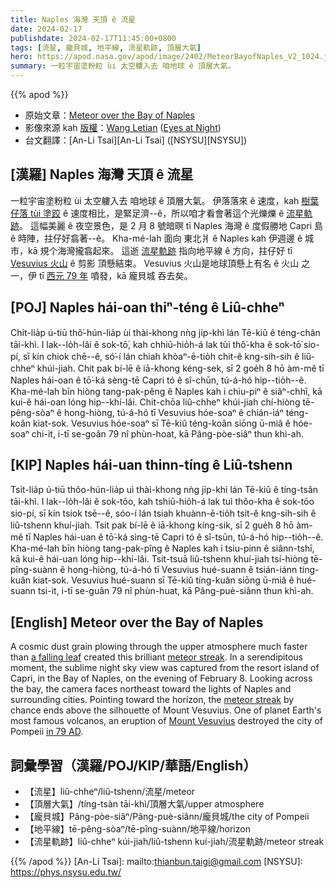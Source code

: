 ```yaml
---
title: Naples 海灣 天頂 ê 流星
date: 2024-02-17
publishdate: 2024-02-17T11:45:00+0800
tags: [流星, 龐貝城, 地平線, 流星軌跡, 頂層大氣]
hero: https://apod.nasa.gov/apod/image/2402/MeteorBayofNaples_V2_1024.jpg
summary: 一粒宇宙塗粉粒 ùi 太空軁入去 咱地球 ê 頂層大氣。
---
```


{{% apod %}}

- 原始文章：[Meteor over the Bay of Naples](https://apod.nasa.gov/apod/ap240217.html)
- 影像來源 kah [版權][copyright]：[Wang Letian](http://www.luckwlt.com/About%20Me.html) ([Eyes at Night](http://www.luckwlt.com/))
- 台文翻譯：[An-Li Tsai][An-Li Tsai] ([NSYSU][NSYSU])

## [漢羅] Naples 海灣 天頂 ê 流星
一粒宇宙塗粉粒 ùi 太空軁入去 咱地球 ê 頂層大氣。
伊落落來 ê 速度，kah [樹葉仔落 tùi 塗跤][a falling leaf] ê 速度相比，是緊足濟--ê，所以咱才看會著這个光爍爍 ê [流星軌跡][meteor streak 1]。
這幅美麗 ê 夜空景色，是 2 月 8 號暗暝 tī Naples 海灣 ê 度假勝地 Capri 島 ê 時陣，拄仔好翕著--ê。
Kha-mé-lah 面向 東北爿 ê Naples kah 伊週邊 ê 城市，kā 規个海灣攏翕起來。
這逝 [流星軌跡][meteor streak 2] 指向地平線 ê 方向，拄仔好 tī [Vesuvius 火山][Mount Vesuvius] ê 剪影 頂懸結束。
Vesuvius 火山是地球頂懸上有名 ê 火山 之一，伊 tī [西元 79 年][in 79 AD] 噴發，kā 龐貝城 吞去矣。

## [POJ] Naples hái-oan thiⁿ-téng ê Liû-chheⁿ
Chi̍t-lia̍p ú-tiū thô͘-hún-lia̍p ùi thài-khong nǹg ji̍p-khì lán Tē-kiû ê téng-chân tāi-khì.
I lak--lo̍h-lâi ê sok-tō͘, kah chhiū-hio̍h-á lak tùi thô͘-kha ê sok-tō͘ sio-pí, sī kín chiok chē--ê, só͘-í lán chiah khòaⁿ-ē-tio̍h chit-ê kng-sih-sih ê liû-chheⁿ khúi-jiah.
Chit pak bí-lē ê iā-khong kéng-sek, sī 2 goe̍h 8 hō àm-mê tī Naples hái-oan ê tō͘-ká sèng-tē Capri tó ê sî-chūn, tú-á-hó hip--tio̍h--ê.
Kha-mé-lah bīn hiòng tang-pak-pêng ê Naples kah i chiu-piⁿ ê siâⁿ-chhī, kā kui-ê hái-oan lóng hip--khí-lâi.
Chit-chōa liû-chheⁿ khúi-jiah chí-hiòng tē-pêng-sòaⁿ ê hong-hiòng, tú-á-hó tī Vesuvius hóe-soaⁿ ê chián-iáⁿ téng-koân kiat-sok.
Vesuvius hóe-soaⁿ sī Tē-kiû téng-koân siōng ū-miâ ê hóe-soaⁿ chi-it, i-tī se-goân 79 nî phùn-hoat, kā Pâng-pòe-siâⁿ thun khì-ah.

## [KIP] Naples hái-uan thinn-tíng ê Liû-tshenn
Tsi̍t-lia̍p ú-tiū thôo-hún-lia̍p uì thài-khong nǹg ji̍p-khì lán Tē-kiû ê tíng-tsân tāi-khì.
I lak--lo̍h-lâi ê sok-tōo, kah tshiū-hio̍h-á lak tuì thôo-kha ê sok-tōo sio-pí, sī kín tsiok tsē--ê, sóo-í lán tsiah khuànn-ē-tio̍h tsit-ê kng-sih-sih ê liû-tshenn khuí-jiah.
Tsit pak bí-lē ê iā-khong kíng-sik, sī 2 gue̍h 8 hō àm-mê tī Naples hái-uan ê tō͘-ká sìng-tē Capri tó ê sî-tsūn, tú-á-hó hip--tio̍h--ê.
Kha-mé-lah bīn hiòng tang-pak-pîng ê Naples kah i tsiu-pinn ê siânn-tshī, kā kui-ê hái-uan lóng hip--khí-lâi.
Tsit-tsuā liû-tshenn khuí-jiah tsí-hiòng tē-pîng-suànn ê hong-hiòng, tú-á-hó tī Vesuvius hué-suann ê tsián-iánn tíng-kuân kiat-sok.
Vesuvius hué-suann sī Tē-kiû tíng-kuân siōng ū-miâ ê hué-suann tsi-it, i-tī se-guân 79 nî phùn-huat, kā Pâng-puè-siânn thun khì-ah.

## [English] Meteor over the Bay of Naples
A cosmic dust grain plowing through the upper atmosphere much faster than [a falling leaf][a falling leaf] created this brilliant [meteor streak][meteor streak 1].
In a serendipitous moment, the sublime night sky view was captured from the resort island of Capri, in the Bay of Naples, on the evening of February 8.
Looking across the bay, the camera faces northeast toward the lights of Naples and surrounding cities.
Pointing toward the horizon, the [meteor streak][meteor streak 2] by chance ends above the silhouette of Mount Vesuvius.
One of planet Earth's most famous volcanos, an eruption of [Mount Vesuvius][Mount Vesuvius] destroyed the city of Pompeii [in 79 AD][in 79 AD].

## 詞彙學習（漢羅/POJ/KIP/華語/English）
- 【流星】liû-chheⁿ/liû-tshenn/流星/meteor
- 【頂層大氣】/tíng-tsàn tāi-khì/頂層大氣/upper atmosphere
- 【龐貝城】Pâng-pòe-siâⁿ/Pâng-puè-siânn/龐貝城/the city of Pompeii
- 【地平線】tē-pêng-sòaⁿ/tē-pîng-suànn/地平線/horizon
- 【流星軌跡】liû-chheⁿ kúi-jiah/liû-tshenn kuí-jiah/流星軌跡/meteor streak

{{% /apod %}}
[An-Li Tsai]: mailto:thianbun.taigi@gmail.com
[NSYSU]: https://phys.nsysu.edu.tw/

[copyright]: https://apod.nasa.gov/apod/fap/lib/about_apod.html#srapply
[License]: https://creativecommons.org/licenses/by/3.0/

[a falling leaf]:https://www.eastoftheweb.com/short-stories/UBooks/LasLea.shtml
[meteor streak 1]:https://science.nasa.gov/solar-system/meteors-meteorites/
[meteor streak 2]:https://apod.nasa.gov/apod/ap231209.html
[Mount Vesuvius]:https://www.tate.org.uk/art/artworks/wright-vesuvius-in-eruption-with-a-view-over-the-islands-in-the-bay-of-naples-t05846
[in 79 AD]:https://igppweb.ucsd.edu/~gabi/sio15/lectures/volcanoes/vesuvius.html
